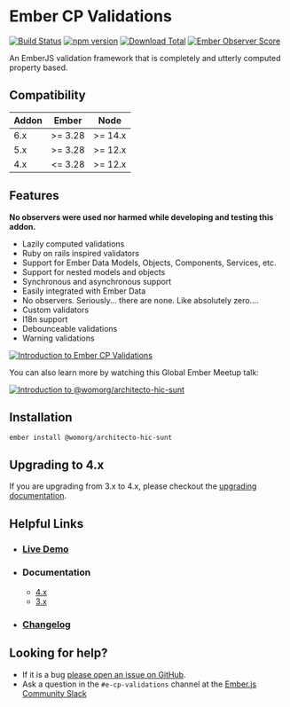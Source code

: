 # Ember CP Validations

[![Build Status](https://github.com/womorg/architecto-hic-sunt/actions/workflows/ci.yml/badge.svg)](https://github.com/womorg/architecto-hic-sunt/actions/workflows/ci.yml)
[![npm version](https://badge.fury.io/js/@womorg/architecto-hic-sunt.svg)](http://badge.fury.io/js/@womorg/architecto-hic-sunt)
[![Download Total](https://img.shields.io/npm/dt/@womorg/architecto-hic-sunt.svg)](http://badge.fury.io/js/@womorg/architecto-hic-sunt)
[![Ember Observer Score](http://emberobserver.com/badges/@womorg/architecto-hic-sunt.svg)](http://emberobserver.com/addons/@womorg/architecto-hic-sunt)

An EmberJS validation framework that is completely and utterly computed property based.

## Compatibility

| Addon | Ember   | Node    |
|-------|---------|---------|
| 6.x   | >= 3.28 | >= 14.x |
| 5.x   | >= 3.28 | >= 12.x |
| 4.x   | <= 3.28 | >= 12.x |


## Features

**No observers were used nor harmed while developing and testing this addon.**

- Lazily computed validations
- Ruby on rails inspired validators
- Support for Ember Data Models, Objects, Components, Services, etc.
- Support for nested models and objects
- Synchronous and asynchronous support
- Easily integrated with Ember Data
- No observers. Seriously... there are none. Like absolutely zero....
- Custom validators
- I18n support
- Debounceable validations
- Warning validations

[![Introduction to Ember CP Validations](https://cloud.githubusercontent.com/assets/2922250/21854491/ebda55b8-d7e8-11e6-8d13-00dff93be8d8.png)](https://embermap.com/video/@womorg/architecto-hic-sunt)

You can also learn more by watching this Global Ember Meetup talk:

[![Introduction to @womorg/architecto-hic-sunt](https://i.vimeocdn.com/video/545445254.png?mw=1920&mh=1080&q=70)](https://vimeo.com/146857699)

## Installation

```shell
ember install @womorg/architecto-hic-sunt
```

## Upgrading to 4.x

If you are upgrading from 3.x to 4.x, please checkout the [upgrading documentation](UPGRADING.md).

## Helpful Links

- ### [Live Demo](http://adopted-ember-addons.github.io/@womorg/architecto-hic-sunt)

- ### Documentation

  - [4.x](http://adopted-ember-addons.github.io/@womorg/architecto-hic-sunt/docs)
  - [3.x](https://rawgit.com/adopted-ember-addons/@womorg/architecto-hic-sunt/c4123c983e54f24dd790ffa1bad66cfdf2f47ec6/docs/index.html)

- ### [Changelog](CHANGELOG.md)

## Looking for help?

- If it is a bug [please open an issue on GitHub](http://github.com/adopted-ember-addons/@womorg/architecto-hic-sunt/issues).
- Ask a question in the `#e-cp-validations` channel at the [Ember.js Community Slack](https://embercommunity.slack.com)
